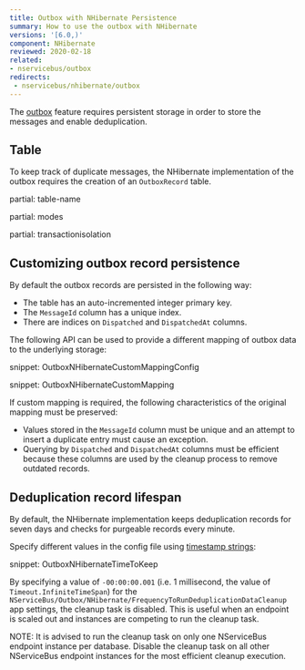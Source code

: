 ```yaml
---
title: Outbox with NHibernate Persistence
summary: How to use the outbox with NHibernate
versions: '[6.0,)'
component: NHibernate
reviewed: 2020-02-18
related:
- nservicebus/outbox
redirects:
 - nservicebus/nhibernate/outbox
---
```


The [outbox](/nservicebus/outbox) feature requires persistent storage in order to store the messages and enable deduplication.


## Table

To keep track of duplicate messages, the NHibernate implementation of the outbox requires the creation of an `OutboxRecord` table.

partial: table-name

partial: modes

partial: transactionisolation

## Customizing outbox record persistence

By default the outbox records are persisted in the following way:

 * The table has an auto-incremented integer primary key.
 * The `MessageId` column has a unique index.
 * There are indices on `Dispatched` and `DispatchedAt` columns.

The following API can be used to provide a different mapping of outbox data to the underlying storage:

snippet: OutboxNHibernateCustomMappingConfig

snippet: OutboxNHibernateCustomMapping

If custom mapping is required, the following characteristics of the original mapping must be preserved:

 * Values stored in the `MessageId` column must be unique and an attempt to insert a duplicate entry must cause an exception.
 * Querying by `Dispatched` and `DispatchedAt` columns must be efficient because these columns are used by the cleanup process to remove outdated records.

## Deduplication record lifespan

By default, the NHibernate implementation keeps deduplication records for seven days and checks for purgeable records every minute.

Specify different values in the config file using [timestamp strings](https://docs.microsoft.com/en-us/dotnet/standard/base-types/standard-timespan-format-strings):

snippet: OutboxNHibernateTimeToKeep

By specifying a value of `-00:00:00.001` (i.e. 1 millisecond, the value of `Timeout.InfiniteTimeSpan`) for the `NServiceBus/Outbox/NHibernate/FrequencyToRunDeduplicationDataCleanup` app settings, the cleanup task is disabled. This is useful when an endpoint is scaled out and instances are competing to run the cleanup task.

NOTE: It is advised to run the cleanup task on only one NServiceBus endpoint instance per database. Disable the cleanup task on all other NServiceBus endpoint instances for the most efficient cleanup execution.
